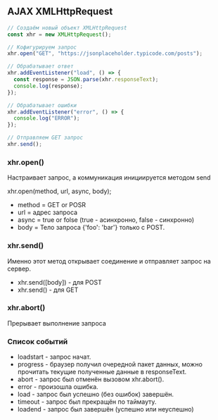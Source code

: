## AJAX XMLHttpRequest

```javascript
// Создаём новый объект XMLHttpRequest
const xhr = new XMLHttpRequest();

// Кофигурируем запрос
xhr.open("GET", "https://jsonplaceholder.typicode.com/posts");

// Обрабатывает ответ
xhr.addEventListener("load", () => {
  const response = JSON.parse(xhr.responseText);
  console.log(response);
});

// Обрабатывает ошибки
xhr.addEventListener("error", () => {
  console.log("ERROR");
});

// Отправляем GET запрос
xhr.send();
```

### xhr.open()

Настраивает запрос, а коммуникация инициируется методом send

xhr.open(method, url, async, body);

- method = GET or POSR
- url = адрес запроса
- async = true or folse (true - асинхронно, false - синхронно)
- body = Тело запроса {'foo': 'bar'} только с POST.

### xhr.send()

Именно этот метод открывает соединение и отправляет запрос на сервер.

- xhr.send([body]) - для POST
- xhr.send() - для GET

### xhr.abort()

Прерывает выполнение запроса

### Список событий

- loadstart - запрос начат.
- progress - браузер получил очередной пакет данных, можно прочитать текущие полученные данные в responseText.
- abort - запрос был отменён вызовом xhr.abort().
- error - произошла ошибка.
- load - запрос был успешно (без ошибок) завершён.
- timeout - запрос был прекращён по таймауту.
- loadend - запрос был завершён (успешно или неуспешно)
